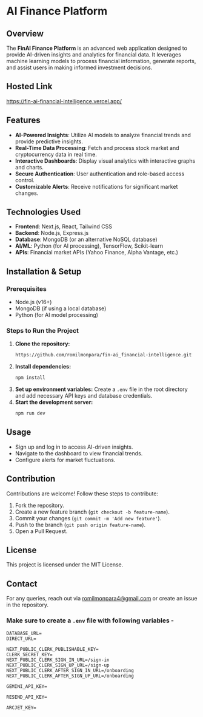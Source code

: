 # AI Finance Platform

## Overview

The **FinAI Finance Platform** is an advanced web application designed to provide AI-driven insights and analytics for financial data. It leverages machine learning models to process financial information, generate reports, and assist users in making informed investment decisions.

## Hosted Link
https://fin-ai-financial-intelligence.vercel.app/

## Features

- **AI-Powered Insights**: Utilize AI models to analyze financial trends and provide predictive insights.
- **Real-Time Data Processing**: Fetch and process stock market and cryptocurrency data in real time.
- **Interactive Dashboards**: Display visual analytics with interactive graphs and charts.
- **Secure Authentication**: User authentication and role-based access control.
- **Customizable Alerts**: Receive notifications for significant market changes.

## Technologies Used

- **Frontend**: Next.js, React, Tailwind CSS
- **Backend**: Node.js, Express.js
- **Database**: MongoDB (or an alternative NoSQL database)
- **AI/ML**: Python (for AI processing), TensorFlow, Scikit-learn
- **APIs**: Financial market APIs (Yahoo Finance, Alpha Vantage, etc.)

## Installation & Setup

### Prerequisites

- Node.js (v16+)
- MongoDB (if using a local database)
- Python (for AI model processing)

### Steps to Run the Project

1. **Clone the repository:**
   ```sh
   https://github.com/romilmonpara/fin-ai_financial-intelligence.git
   ```
2. **Install dependencies:**
   ```sh
   npm install
   ```
3. **Set up environment variables:**
   Create a `.env` file in the root directory and add necessary API keys and database credentials.
4. **Start the development server:**
   ```sh
   npm run dev
   ```

## Usage

- Sign up and log in to access AI-driven insights.
- Navigate to the dashboard to view financial trends.
- Configure alerts for market fluctuations.

## Contribution

Contributions are welcome! Follow these steps to contribute:

1. Fork the repository.
2. Create a new feature branch (`git checkout -b feature-name`).
3. Commit your changes (`git commit -m 'Add new feature'`).
4. Push to the branch (`git push origin feature-name`).
5. Open a Pull Request.

## License

This project is licensed under the MIT License.

## Contact

For any queries, reach out via [romilmonpara4@gmail.com](mailto\:email@example.com) or create an issue in the repository.

### Make sure to create a `.env` file with following variables -
```
DATABASE_URL=
DIRECT_URL=

NEXT_PUBLIC_CLERK_PUBLISHABLE_KEY=
CLERK_SECRET_KEY=
NEXT_PUBLIC_CLERK_SIGN_IN_URL=/sign-in
NEXT_PUBLIC_CLERK_SIGN_UP_URL=/sign-up
NEXT_PUBLIC_CLERK_AFTER_SIGN_IN_URL=/onboarding
NEXT_PUBLIC_CLERK_AFTER_SIGN_UP_URL=/onboarding

GEMINI_API_KEY=

RESEND_API_KEY=

ARCJET_KEY=
```
